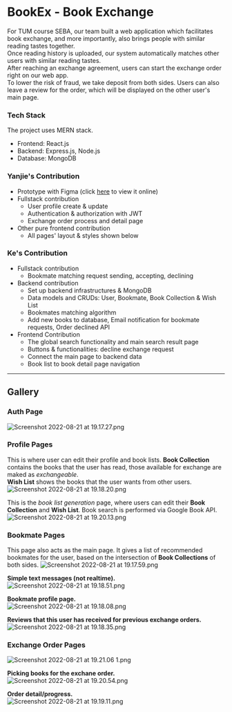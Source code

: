 # BookEx - Book Exchange  
For TUM course SEBA, our team built a web application which facilitates book exchange, and more importantly, also brings people with similar reading tastes together.  
Once reading history is uploaded, our system automatically matches other users with similar reading tastes.  
After reaching an exchange agreement, users can start the exchange order right on our web app.  
To lower the risk of fraud, we take deposit from both sides. Users can also leave a review for the order, which will be displayed on the other user's main page.  

### Tech Stack  
The project uses MERN stack.  
- Frontend: React.js
- Backend: Express.js, Node.js
- Database: MongoDB  

### Yanjie's Contribution  
- Prototype with Figma (click [here](https://www.figma.com/proto/Gif16Vt7j81WJ8witb5VGG/Book?page-id=0%3A1&node-id=34%3A1333&viewport=28%2C105%2C0.1&scaling=contain) to view it online)  
- Fullstack contribution  
  - User profile create & update   
  - Authentication & authorization with JWT  
  - Exchange order process and detail page  
- Other pure frontend contribution  
  - All pages' layout & styles shown below  

### Ke's Contribution   
- Fullstack contribution  
  - Bookmate matching request sending, accepting, declining  
- Backend contribution  
  - Set up backend infrastructures & MongoDB  
  - Data models and CRUDs: User, Bookmate, Book Collection & Wish List  
  - Bookmates matching algorithm  
  - Add new books to database, Email notification for bookmate requests, Order declined API   
- Frontend Contribution  
  - The global search functionality and main search result page  
  - Buttons & functionalities: decline exchange request  
  - Connect the main page to backend data  
  - Book list to book detail page navigation  
---
## Gallery  
### Auth Page  
![Screenshot 2022-08-21 at 19.17.27.png](https://res.cloudinary.com/hxlb1slpj/image/upload/v1661102615/Screenshot_2022_08_21_at_19_17_27_c8dca3f722.png)  
### Profile Pages
This is where user can edit their profile and book lists. 
**Book Collection** contains the books that the user has read, those available for exchange are maked as *exchangeable*.  
**Wish List** shows the books that the user wants from other users.  
![Screenshot 2022-08-21 at 19.18.20.png](https://res.cloudinary.com/hxlb1slpj/image/upload/v1661102611/Screenshot_2022_08_21_at_19_18_20_74660c8c4e.png)  

This is the *book list generation* page, where users can edit their **Book Collection** and **Wish List**. Book search is performed via Google Book API.  
![Screenshot 2022-08-21 at 19.20.13.png](https://res.cloudinary.com/hxlb1slpj/image/upload/v1661102621/Screenshot_2022_08_21_at_19_20_13_9914ab1252.png)  

### Bookmate Pages  
This page also acts as the main page. It gives a list of recommended bookmates for the user, based on the intersection of **Book Collections** of both sides. 
![Screenshot 2022-08-21 at 19.17.59.png](https://res.cloudinary.com/hxlb1slpj/image/upload/v1661102626/Screenshot_2022_08_21_at_19_17_59_0d98e56cbb.png)  

**Simple text messages (not realtime).**  
![Screenshot 2022-08-21 at 19.18.51.png](https://res.cloudinary.com/hxlb1slpj/image/upload/v1661102615/Screenshot_2022_08_21_at_19_18_51_1a42b2d743.png)  

**Bookmate profile page.**  
![Screenshot 2022-08-21 at 19.18.08.png](https://res.cloudinary.com/hxlb1slpj/image/upload/v1661102612/Screenshot_2022_08_21_at_19_18_08_aa42f7920d.png)  

**Reviews that this user has received for previous exchange orders.**  
![Screenshot 2022-08-21 at 19.18.35.png](https://res.cloudinary.com/hxlb1slpj/image/upload/v1661102609/Screenshot_2022_08_21_at_19_18_35_395d5437d8.png)  

### Exchange Order Pages  
![Screenshot 2022-08-21 at 19.21.06 1.png](https://res.cloudinary.com/hxlb1slpj/image/upload/v1661102624/Screenshot_2022_08_21_at_19_21_06_1_193373c5cc.png)  

**Picking books for the exchane order.**  
![Screenshot 2022-08-21 at 19.20.54.png](https://res.cloudinary.com/hxlb1slpj/image/upload/v1661102622/Screenshot_2022_08_21_at_19_20_54_08bcc7cbbc.png)  

**Order detail/progress.**  
![Screenshot 2022-08-21 at 19.19.11.png](https://res.cloudinary.com/hxlb1slpj/image/upload/v1661102617/Screenshot_2022_08_21_at_19_19_11_4cde907faf.png)  

